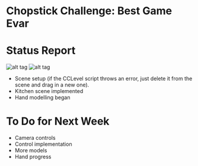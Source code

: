 Chopstick Challenge: Best Game Evar
===================================

Status Report
=============
![alt tag](http://puu.sh/4QJ5H.png)
![alt tag](http://puu.sh/4QJca.png)
- Scene setup (if the CCLevel script throws an error, just delete it from the scene and drag in a new one).
- Kitchen scene implemented
- Hand modelling began

To Do for Next Week
===================
- Camera controls
- Control implementation
- More models
- Hand progress


